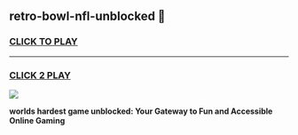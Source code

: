 
## retro-bowl-nfl-unblocked 👋
<h3>
<a href="https://premium.freeplayer.one?title=retro-bowl-nfl-unblocked&ref=14F">CLICK TO PLAY</a></h3>
<hr>

<h3>
<a href="https://premium.freeplayer.one?title=retro-bowl-nfl-unblocked&ref=14F">CLICK 2 PLAY</a>
  
</h3>

<a href="https://premium.freeplayer.one?title=retro-bowl-nfl-unblocked&ref=12F/"><img src="https://clearcache.store/games.png"></a>


**worlds hardest game unblocked: Your Gateway to Fun and Accessible Online Gaming**
